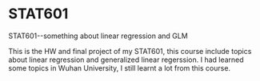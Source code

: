 # STAT601
STAT601--something about  linear regression and GLM

This is the HW and final project of my STAT601, this course include topics about linear regression and generalized linear regerssion.
I had learned some topics in Wuhan University, I still learnt a lot from this course.
